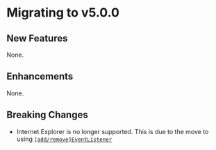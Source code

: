 # Migrating to v5.0.0 #



## New Features ##

None.


## Enhancements ##

None.

## Breaking Changes ##

- Internet Explorer is no longer supported. This is due to the move to using [`[add/remove]EventListener`](https://github.com/ryanfitzer/ViewportJS/issues/47)
